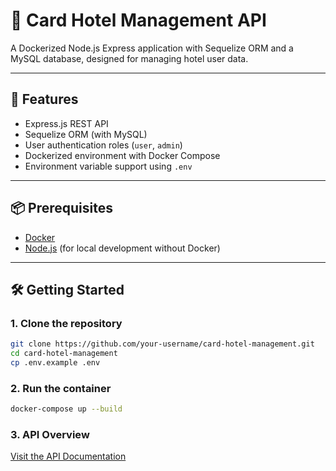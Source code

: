 # 🏨 Card Hotel Management API

A Dockerized Node.js Express application with Sequelize ORM and a MySQL database, designed for managing hotel user data.

---

## 🚀 Features

- Express.js REST API
- Sequelize ORM (with MySQL)
- User authentication roles (`user`, `admin`)
- Dockerized environment with Docker Compose
- Environment variable support using `.env`

---

## 📦 Prerequisites

- [Docker](https://www.docker.com/)
- [Node.js](https://nodejs.org/) (for local development without Docker)

---

## 🛠️ Getting Started

### 1. Clone the repository

```bash
git clone https://github.com/your-username/card-hotel-management.git
cd card-hotel-management
cp .env.example .env
```
### 2. Run the container
```bash 
docker-compose up --build
```

### 3. API Overview
 [Visit the API Documentation](https://github.com/SidharthaKasyap/Hotel_management_backend/blob/main/API.md)








